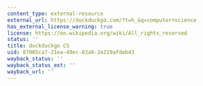 ```yaml
---
content_type: external-resource
external_url: https://duckduckgo.com/?t=h_&q=computer+science
has_external_license_warning: true
license: https://en.wikipedia.org/wiki/All_rights_reserved
status: ''
title: duckduckgo CS
uid: 87085ca7-21ea-49ec-83a9-2e219afdeb43
wayback_status: ''
wayback_status_ext: ''
wayback_url: ''
---
```

